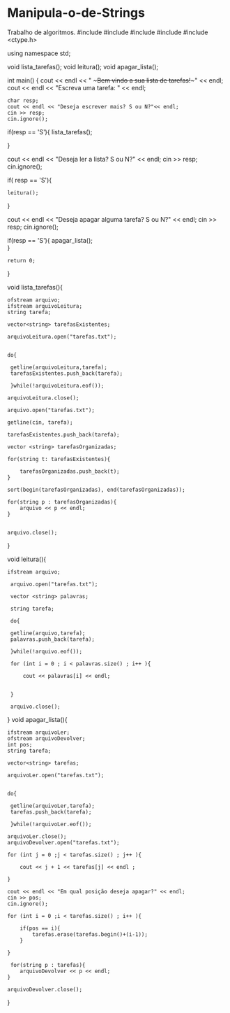 # Manipula-o-de-Strings
Trabalho de algoritmos.
#include <algorithm>
#include <iostream>
#include <fstream>
#include <vector>
#include <ctype.h>

using namespace std;

void lista_tarefas();
void leitura();
void apagar_lista();

int main()
{
    cout << endl << " ~~~Bem vindo a sua lista de tarefas!~~~" << endl;
    cout << endl << "Escreva uma tarefa: " << endl;
    
    char resp;
    cout << endl << "Deseja escrever mais? S ou N?"<< endl;
    cin >> resp;
    cin.ignore();

if(resp == 'S'){
    lista_tarefas();
    
}

cout << endl << "Deseja ler a lista? S ou N?" << endl;
cin >> resp;
cin.ignore();

if( resp == 'S'){
    
    leitura();
    
}

cout << endl << "Deseja apagar alguma tarefa? S ou N?" << endl;
cin >> resp;
cin.ignore();

if(resp == 'S'){
    apagar_lista();   
}


    return 0;
}


void lista_tarefas(){
    
    ofstream arquivo;
    ifstream arquivoLeitura;
    string tarefa;
    
    vector<string> tarefasExistentes;
    
    arquivoLeitura.open("tarefas.txt");
    
    
    do{
     
     getline(arquivoLeitura,tarefa);
     tarefasExistentes.push_back(tarefa);
     
     }while(!arquivoLeitura.eof());
    
    arquivoLeitura.close();
    
    arquivo.open("tarefas.txt");
    
    getline(cin, tarefa);
    
    tarefasExistentes.push_back(tarefa);
    
    vector <string> tarefasOrganizadas;
    
    for(string t: tarefasExistentes){
        
        tarefasOrganizadas.push_back(t);
    }
 
    sort(begin(tarefasOrganizadas), end(tarefasOrganizadas));
    
    for(string p : tarefasOrganizadas){
        arquivo << p << endl;
    }
    
    
    arquivo.close();
}

void leitura(){
    
    ifstream arquivo;
    
     arquivo.open("tarefas.txt");
     
     vector <string> palavras;
     
     string tarefa;
     
     do{
     
     getline(arquivo,tarefa);
     palavras.push_back(tarefa);
     
     }while(!arquivo.eof());
     
     for (int i = 0 ; i < palavras.size() ; i++ ){
         
         cout << palavras[i] << endl;
         
         
     }
     
     arquivo.close();
    
}
void apagar_lista(){
    
    
    ifstream arquivoLer;
    ofstream arquivoDevolver;
    int pos;
    string tarefa;
    
    vector<string> tarefas;
    
    arquivoLer.open("tarefas.txt");
    

    do{
     
     getline(arquivoLer,tarefa);
     tarefas.push_back(tarefa);
     
     }while(!arquivoLer.eof());
    
    arquivoLer.close();
    arquivoDevolver.open("tarefas.txt");
    
    for (int j = 0 ;j < tarefas.size() ; j++ ){
        
        cout << j + 1 << tarefas[j] << endl ;
        
    }
    
    cout << endl << "Em qual posição deseja apagar?" << endl;
    cin >> pos;
    cin.ignore();
    
    for (int i = 0 ;i < tarefas.size() ; i++ ){
        
        if(pos == i){
            tarefas.erase(tarefas.begin()+(i-1));
        }
        
    }
    
     for(string p : tarefas){
        arquivoDevolver << p << endl;
    }
    
    arquivoDevolver.close();
}
